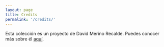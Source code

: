 ```yaml
---
layout: page
title: Credits
permalink: '/credits/'
---
```


Esta colección es un proyecto de David Merino Recalde. Puedes conocer más sobre él [aquí](https://dxvidmr.github.io).

